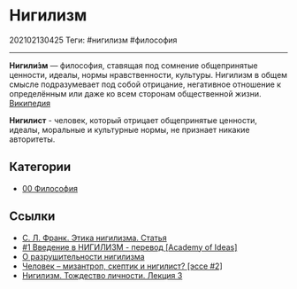 # Нигилизм

202102130425
Теги: #нигилизм #философия
___

**Нигили́зм** — философия, ставящая под сомнение общепринятые ценности, идеалы, нормы нравственности, культуры. Нигилизм в общем смысле подразумевает под собой отрицание, негативное отношение к определённым или даже ко всем сторонам общественной жизни. [Википедия](https://ru.wikipedia.org/wiki/%D0%9D%D0%B8%D0%B3%D0%B8%D0%BB%D0%B8%D0%B7%D0%BC)

**Нигилист** - человек, который отрицает общепринятые ценности, идеалы, моральные и культурные нормы, не признает никакие авторитеты.

## Категории

- [00 Философия](00%20%D0%A4%D0%B8%D0%BB%D0%BE%D1%81%D0%BE%D1%84%D0%B8%D1%8F.md)

## Ссылки

- [С. Л. Франк. Этика нигилизма. Статья](https://www.yabloko.ru/Themes/History/frank-1.html)
- [#1 Введение в НИГИЛИЗМ - перевод \[Academy of Ideas\]](https://www.youtube.com/watch?v=RkGEjGnQGFQ)
- [О разрушительности нигилизма](https://www.youtube.com/watch?v=Z-z8zbDC06U)
- [Человек – мизантроп, скептик и нигилист? \[эссе #2\]](https://www.youtube.com/watch?v=BQu9T5PmQQ0)
- [Нигилизм. Тождество личности. Лекция 3](https://www.youtube.com/watch?v=4txooA3-inA)
